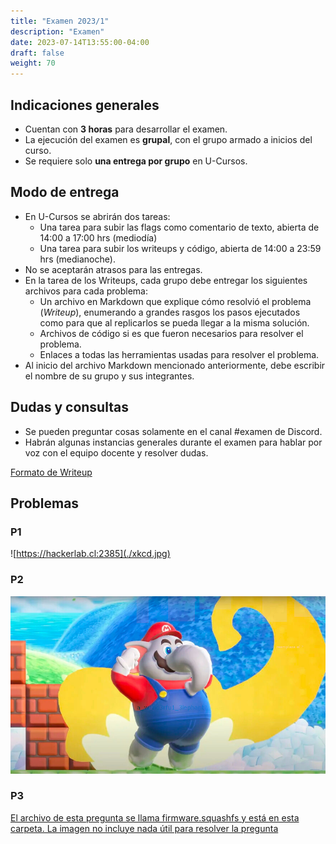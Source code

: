 ```yaml
---
title: "Examen 2023/1"
description: "Examen"
date: 2023-07-14T13:55:00-04:00
draft: false
weight: 70
---
```

## Indicaciones generales

* Cuentan con **3 horas** para desarrollar el examen.
* La ejecución del examen es **grupal**, con el grupo armado a inicios del curso.
* Se requiere solo **una entrega por grupo** en U-Cursos.

## Modo de entrega

* En U-Cursos se abrirán dos tareas:
    * Una tarea para subir las flags como comentario de texto, abierta de 14:00 a 17:00 hrs (mediodía)
    * Una tarea para subir los writeups y código, abierta de 14:00 a 23:59 hrs (medianoche).
* No se aceptarán atrasos para las entregas.
* En la tarea de los Writeups, cada grupo debe entregar los siguientes archivos para cada problema:
    * Un archivo en Markdown que explique cómo resolvió el problema (_Writeup_), enumerando a grandes rasgos los pasos ejecutados como para que al replicarlos se pueda llegar a la misma solución.
    * Archivos de código si es que fueron necesarios para resolver el problema.
    * Enlaces a todas las herramientas usadas para resolver el problema.
* Al inicio del archivo Markdown mencionado anteriormente, debe escribir el nombre de su grupo y sus integrantes.

## Dudas y consultas

* Se pueden preguntar cosas solamente en el canal #examen de Discord.
* Habrán algunas instancias generales durante el examen para hablar por voz con el equipo docente y resolver dudas.

[Formato de Writeup](./writeup.txt)

## Problemas

### P1

![https://hackerlab.cl:2385](./xkcd.jpg)

### P2

![elefante!](./elefante!.jpg)


### P3

[El archivo de esta pregunta se llama firmware.squashfs y está en esta carpeta. La imagen no incluye nada útil para resolver la pregunta](./tplink.jpg)
